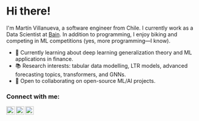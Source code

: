 # Hi there!

I'm Martín Villanueva, a software engineer from Chile. I currently work as a Data Scientist at [Bain](https://www.bain.com/). In addition to programming, I enjoy biking and competing in ML competitions (yes, more programming—I know).

- 🚀  Currently learning about deep learning generalization theory and ML applications in finance.
- 📚  Research interests: tabular data modelling, LTR models, advanced forecasting topics, transformers, and GNNs.
- 🦾  Open to collaborating on open-source ML/AI projects. 

### Connect with me:

<a href="https://www.linkedin.com/in/mavillan/">
  <img align="left" alt="LinkedIn" width="22px" src="https://cdn.jsdelivr.net/npm/simple-icons@v3/icons/linkedin.svg" />
</a>
<a href="https://www.kaggle.com/mavillan">
  <img align="left" alt="Kaggle" width="22px" src="https://cdn.jsdelivr.net/npm/simple-icons@v3/icons/kaggle.svg" />
</a>
<a href="https://stackoverflow.com/users/2736583/mavillan">
  <img align="left" alt="Stack Overflow" width="22px" src="https://cdn.jsdelivr.net/npm/simple-icons@v3/icons/stackoverflow.svg" />
</a>
<br />
